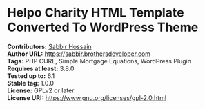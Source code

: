 # Helpo Charity HTML Template Converted To WordPress Theme

**Contributors:** <a href="https://github.com/devsabbirhossain">Sabbir Hossain</a><br>
**Author URL:** https://sabbir.brothersdeveloper.com <br>
**Tags:** PHP CURL, Simple Mortgage Equations, WordPress Plugin<br>
**Requires at least:** 3.8.0<br>
**Tested up to:** 6.1<br>
**Stable tag:** 1.0.0<br>
**License:** GPLv2 or later<br>
**License URI:** https://www.gnu.org/licenses/gpl-2.0.html<br>
